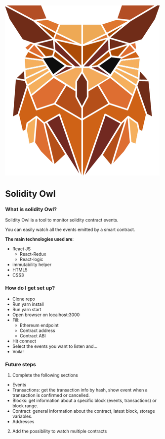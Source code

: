 ![](./owl.png) 
# Solidity Owl #



### What is solidity Owl? ###


Solidity Owl is a tool to monitor solidity contract events.

You can easily watch all the events emitted by a smart contract.


**The main technologies used are**:

* React JS
    * React-Redux
    * React-logic
* immutability helper
* HTML5
* CSS3


### How do I get set up? ###

* Clone repo
* Run yarn install
* Run yarn start
* Open browser on localhost:3000
* Fill: 
    * Ethereum endpoint
    * Contract address
    * Contract ABI
* Hit connect
* Select the events you want to listen and...
* Voilà!

### Future steps

1) Complete the following sections

* Events
* Transactions: get the transaction info by hash, show event when a transaction is confirmed or cancelled.
* Blocks: get information about a specific block (events, transactions) or block range.
* Contract: general information about the contract, latest block, storage variables.
* Addresses

2) Add the possibility to watch multiple contracts


